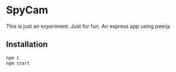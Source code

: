 # SpyCam

This is just an experiment. Just for fun. An express app using peerjs

## Installation

```sh
npm i
npm start
```
